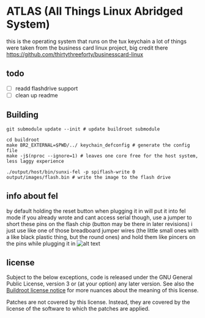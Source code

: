 # ATLAS (All Things Linux Abridged System)
this is the operating system that runs on the tux keychain
a lot of things were taken from the business card linux project, big credit there https://github.com/thirtythreeforty/businesscard-linux

## todo
- [ ] readd flashdrive support
- [ ] clean up readme

## Building
```
git submodule update --init # update buildroot submodule
```

```
cd buildroot
make BR2_EXTERNAL=$PWD/../ keychain_defconfig # generate the config file
make -j$(nproc --ignore=1) # leaves one core free for the host system, less laggy experience
```

```
./output/host/bin/sunxi-fel -p spiflash-write 0 output/images/flash.bin # write the image to the flash drive
```

## info about fel
by default holding the reset button when plugging it in will put it into fel mode
if you already wrote and cant access serial though, use a jumper to short these pins on the flash chip (button may be there in later revisions)
i just use like one of those breadboard jumper wires (the little small ones with a like black plastic thing, but the round ones) and hold them like pincers on the pins while plugging it in
![alt text](image.png)

## license
Subject to the below exceptions, code is released under the GNU General Public License, version 3 or (at your option) any later version.
See also the [Buildroot license notice](https://buildroot.org/downloads/manual/manual.html#legal-info-buildroot) for more nuances about the meaning of this license.

Patches are not covered by this license. Instead, they are covered by the license of the software to which the patches are applied.